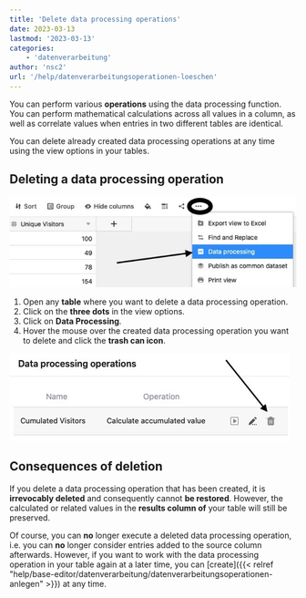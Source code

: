 ```yaml
---
title: 'Delete data processing operations'
date: 2023-03-13
lastmod: '2023-03-13'
categories:
    - 'datenverarbeitung'
author: 'nsc2'
url: '/help/datenverarbeitungsoperationen-loeschen'
---
```


You can perform various **operations** using the data processing function. You can perform mathematical calculations across all values in a column, as well as correlate values when entries in two different tables are identical.

You can delete already created data processing operations at any time using the view options in your tables.

## Deleting a data processing operation

![Click on data processing](images/create-an-data-processing-action-1.jpg)

1. Open any **table** where you want to delete a data processing operation.
2. Click on the **three dots** in the view options.
3. Click on **Data Processing**.
4. Hover the mouse over the created data processing operation you want to delete and click the **trash can icon**.

![Delete a data processing action](images/delete-data-processing-actions.jpg)

## Consequences of deletion

If you delete a data processing operation that has been created, it is **irrevocably deleted** and consequently cannot **be restored**. However, the calculated or related values in the **results column of** your table will still be preserved.

Of course, you can **no** longer execute a deleted data processing operation, i.e. you can **no** longer consider entries added to the source column afterwards. However, if you want to work with the data processing operation in your table again at a later time, you can [create]({{< relref "help/base-editor/datenverarbeitung/datenverarbeitungsoperationen-anlegen" >}}) at any time.
